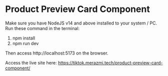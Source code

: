# Product Preview Card Component

Make sure you have NodeJS v14 and above installed to your system / PC.
Run these command in the terminal:
  1. npm install
  2. npm run dev
  
Then access http://localhost:5173 on the browser.

Access the live site here: https://tiktok.merazmi.tech/product-preview-card-component/
 
